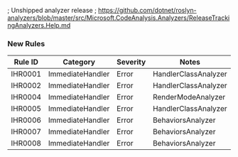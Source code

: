 ; Unshipped analyzer release
; https://github.com/dotnet/roslyn-analyzers/blob/master/src/Microsoft.CodeAnalysis.Analyzers/ReleaseTrackingAnalyzers.Help.md

### New Rules

Rule ID | Category | Severity | Notes
--------|----------|----------|--------------------
IHR0001 | ImmediateHandler | Error    | HandlerClassAnalyzer
IHR0002 | ImmediateHandler | Error    | HandlerClassAnalyzer
IHR0004 | ImmediateHandler | Error    | RenderModeAnalyzer
IHR0005 | ImmediateHandler | Error    | HandlerClassAnalyzer
IHR0006 | ImmediateHandler | Error    | BehaviorsAnalyzer
IHR0007 | ImmediateHandler | Error    | BehaviorsAnalyzer
IHR0008 | ImmediateHandler | Error    | BehaviorsAnalyzer
